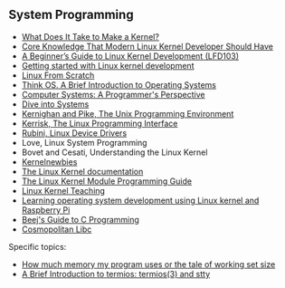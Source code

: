 ## System Programming 

- [What Does It Take to Make a Kernel?](https://www.linuxjournal.com/content/what-does-it-take-make-kernel-0)
- [Core Knowledge That Modern Linux Kernel Developer Should Have](https://www.linuxjournal.com/content/core-knowledge-modern-linux-kernel-developer-should-have)
- [A Beginner’s Guide to Linux Kernel Development (LFD103)](https://training.linuxfoundation.org/training/a-beginners-guide-to-linux-kernel-development-lfd103/)
- [Getting started with Linux kernel development](https://gist.github.com/vegard/22200a9f91af138a99ae22a9b814a9a4)
- [Linux From Scratch](http://www.linuxfromscratch.org/)
- [Think OS. A Brief Introduction to Operating Systems](https://greenteapress.com/thinkos/thinkos.pdf)
- [Computer Systems: A Programmer's Perspective](https://csapp.cs.cmu.edu/)
- [Dive into Systems](https://diveintosystems.org/singlepage/)
- [Kernighan and Pike, The Unix Programming Environment](https://www.cs.princeton.edu/~bwk/upe/upe.html)
- [Kerrisk, The Linux Programming Interface](https://man7.org/tlpi/)
- [Rubini, Linux Device Drivers](https://lwn.net/Kernel/LDD3/)
- Love, Linux System Programming
- Bovet and Cesati, Understanding the Linux Kernel
- [Kernelnewbies](https://kernelnewbies.org/)
- [The Linux Kernel documentation](https://www.kernel.org/doc/html/latest/)
- [The Linux Kernel Module Programming Guide](https://sysprog21.github.io/lkmpg/)
- [Linux Kernel Teaching](https://linux-kernel-labs.github.io/refs/heads/master/index.html)
- [Learning operating system development using Linux kernel and Raspberry Pi](https://s-matyukevich.github.io/raspberry-pi-os/)
- [Beej's Guide to C Programming](https://beej.us/guide/bgc/)
- [Cosmopolitan Libc](https://justine.lol/cosmopolitan/functions.html)

Specific topics:
- [How much memory my program uses or the tale of working set size](https://biriukov.dev/docs/page-cache/7-how-much-memory-my-program-uses-or-the-tale-of-working-set-size/#how-much-memory-my-program-uses-or-the-tale-of-working-set-size)
- [A Brief Introduction to termios: termios(3) and stty](https://blog.nelhage.com/2009/12/a-brief-introduction-to-termios-termios3-and-stty/)
